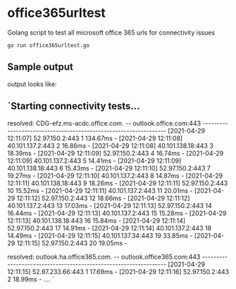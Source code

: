 # office365urltest
Golang script to test all microsoft office 365 urls for connectivity issues

`go run office365urltest.go`

## Sample output

output looks like:

`Starting connectivity tests...
-------------------------------------------------------------------

resolved:  CDG-efz.ms-acdc.office.com.
-- outlook.office.com:443 -----------------------------------------------------------------
[2021-04-29 12:11:07] 52.97.150.2:443      1     134.67ms -
[2021-04-29 12:11:08] 40.101.137.2:443     2     16.86ms -
[2021-04-29 12:11:08] 40.101.138.18:443    3     18.39ms -
[2021-04-29 12:11:09] 52.97.150.2:443      4     16.74ms -
[2021-04-29 12:11:09] 40.101.137.2:443     5     14.41ms -
[2021-04-29 12:11:09] 40.101.138.18:443    6     15.43ms -
[2021-04-29 12:11:10] 52.97.150.2:443      7     19.27ms -
[2021-04-29 12:11:10] 40.101.137.2:443     8     14.87ms -
[2021-04-29 12:11:11] 40.101.138.18:443    9     18.26ms -
[2021-04-29 12:11:11] 52.97.150.2:443      10    15.52ms -
[2021-04-29 12:11:11] 40.101.137.2:443     11    20.01ms -
[2021-04-29 12:11:12] 52.97.150.2:443      12    18.66ms -
[2021-04-29 12:11:12] 40.101.137.2:443     13    17.03ms -
[2021-04-29 12:11:13] 52.97.150.2:443      14    16.44ms -
[2021-04-29 12:11:13] 40.101.137.2:443     15    15.28ms -
[2021-04-29 12:11:13] 40.101.138.18:443    16    15.84ms -
[2021-04-29 12:11:14] 52.97.150.2:443      17    14.91ms -
[2021-04-29 12:11:14] 40.101.137.2:443     18    14.49ms -
[2021-04-29 12:11:15] 40.101.137.34:443    19    33.85ms -
[2021-04-29 12:11:15] 52.97.150.2:443      20    19.05ms -

resolved:  outlook.ha.office365.com.
-- outlook.office365.com:443 -----------------------------------------------------------------
[2021-04-29 12:11:15] 52.97.233.66:443     1     17.69ms -
[2021-04-29 12:11:16] 52.97.150.2:443      2     18.99ms -
....
`
